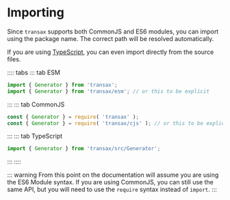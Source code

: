 # Importing
Since `transax` supports both CommonJS and ES6 modules, you can import using the package name. The correct path will be
resolved automatically.

If you are using [TypeScript](https://www.typescriptlang.org), you can even import directly from the source files.

:::: tabs
::: tab ESM
```js
import { Generator } from 'transax';
import { Generator } from 'transax/esm'; // or this to be explicit
```
:::
::: tab CommonJS
```js
const { Generator } = require( 'transax' );
const { Generator } = require( 'transax/cjs' ); // or this to be explicit
```
:::
::: tab TypeScript
```ts
import { Generator } from 'transax/src/Generator';
```
:::
::::

::: warning
From this point on the documentation will assume you are using the ES6 Module syntax.
If you are using CommonJS, you can still use the same API, but you will need to use the `require` syntax instead of
`import`.
:::
